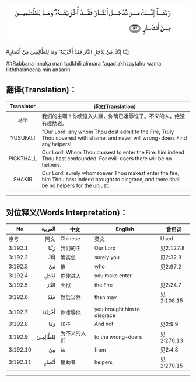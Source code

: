 ![003:192](images/003_192.gif)

#رَبَّنَا إِنَّكَ مَنْ تُدْخِلِ النَّارَ فَقَدْ أَخْزَيْتَهُ ۖ وَمَا لِلظَّالِمِينَ مِنْ أَنْصَارٍ 

##Rabbana innaka man tudkhili alnnara faqad akhzaytahu wama lilththalimeena min ansarin 

## 翻译(Translation)：

| Translator | 译文(Translation)                                            |
| :--------: | ------------------------------------------------------------ |
|    马坚    | 我们的主啊！你使谁入火狱，你确已凌辱谁了。不义的人，绝没有援助者。 |
|  YUSUFALI  | "Our Lord! any whom Thou dost admit to the Fire, Truly Thou coverest with shame, and never will wrong-doers Find any helpers! |
| PICKTHALL  | Our Lord! Whom Thou causest to enter the Fire: him indeed Thou hast confounded. For evil-doers there will be no helpers. |
|   SHAKIR   | Our Lord! surely whomsoever Thou makest enter the fire, him Thou hast indeed brought to disgrace, and there shall be no helpers for the unjust: |

---

## 对位释义(Words Interpretation)：

| No   | العربية | 中文    | English | 曾用词 |
| ---- | ------: | ------- | ------- | ------ |
| 序号 |    阿文 | Chinese | 英文    | Used   |
| 3:192.1  | رَبَّنَا     | 我们的主     | Our Lord                    | 见2:127.8  |
| 3:192.2  | إِنَّكَ      | 确实您       | surely you                  | 见2:32.9   |
| 3:192.3  | مَنْ       | 谁           | who                         | 见2:97.2   |
| 3:192.4  | تُدْخِلِ     | 你使进入     | you make enter              |            |
| 3:192.5  | النَّارَ    | 火狱         | the Fire                    | 见2:24.7   |
| 3:192.6  | فَقَدْ      | 然后当然     | then may                    | 见2:108.15 |
| 3:192.7  | أَخْزَيْتَهُ   | 你凌辱他     | you brought him to disgrace |            |
| 3:192.8  | وَمَا      | 和不         | And not                     | 见2:9.9    |
| 3:192.9  | لِلظَّالِمِينَ | 为不义的人们 | to the wrong-doers          | 见2:270.13 |
| 3:192.10 | مِنْ       | 从           | from                        | 见2:4.8    |
| 3:192.11 | أَنْصَارٍ    | 援助者       | helpers                     | 见2:270.15 |

---
